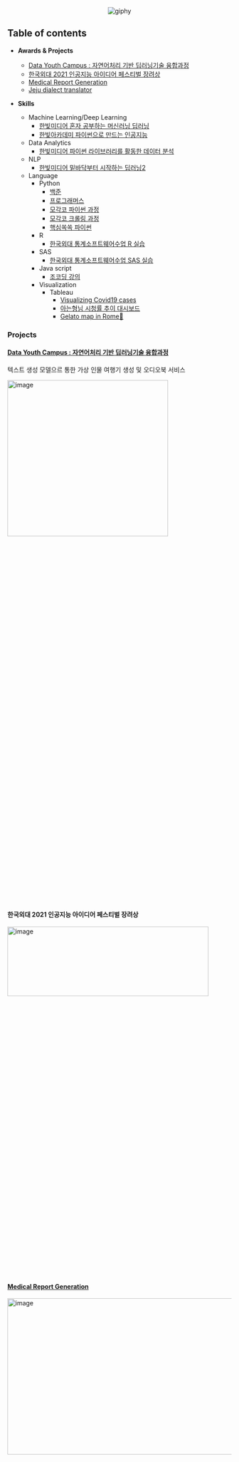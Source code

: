 <div align="center">

![giphy](https://user-images.githubusercontent.com/88447983/188561408-177a0f8f-9855-4bc4-bcb3-9587b7467ac1.gif)
</div>

## Table of contents
- **Awards & Projects**
  - [Data Youth Campus : 자연어처리 기반 딥러닝기술 융합과정](https://github.com/happyhillll/Data-Youth-Campus-)
  - [한국외대 2021 인공지능 아이디어 페스티벌 장려상](https://github.com/happyhillll/Data-Youth-Campus-)
  - [Medical Report Generation](https://github.com/happyhillll/Medical-Report-Generation)
  - [Jeju dialect translator](https://github.com/happyhillll/Jeju-dialect-translator)
 
- **Skills**
  - Machine Learning/Deep Learning
    - [한빛미디어 혼자 공부하는 머신러닝 딥러닝](https://github.com/happyhillll/Hongong-ml-dl)
    - [한빛아카데미 파이썬으로 만드는 인공지능](https://github.com/happyhillll/AI-with-python)
  -  Data Analytics
      - [한빛미디어 파이썬 라이브러리를 활동한 데이터 분석](https://github.com/happyhillll/Python-for-Data-Analysis)
  -  NLP
      - [한빛미디어 밑바닥부터 시작하는 딥러닝2](https://github.com/happyhillll/NLP-studies)
  -  Language
      - Python
           - [백준](https://github.com/happyhillll/baekjoon)
           - [프로그래머스](https://github.com/happyhillll/programmers_python)
           - [모각코 파이썬 과정](https://github.com/happyhillll/MOGAKKO_pythonbasic)
           - [모각코 크롤링 과정](https://github.com/happyhillll/MOGAKKO_crawling)
           - [핵심쏙쏙 파이썬](https://github.com/happyhillll/nuclearsoksok_python)
      - R
        -  [한국외대 통계소프트웨어수업 R 실습](https://github.com/happyhillll/R-studio)
      - SAS
          - [한국외대 통계소프트웨어수업 SAS 실습](https://github.com/happyhillll/SAS-ondemand) 
      - Java script
           - [조코딩 강의](https://github.com/happyhillll/FRONTEND/tree/main/Javascript)
      - Visualization
          - Tableau
            - [Visualizing Covid19 cases](https://public.tableau.com/app/profile/.67826953/viz/_16589704174170/sheet0)
            - [아는형님 시청률 추이 대시보드](https://public.tableau.com/app/profile/.67826953/viz/_16594472938490/1)
            - [Gelato map in Rome🍦](https://public.tableau.com/app/profile/.67826953/viz/30BestGelatoShopsinRome/finaldashboard)

### Projects
#### [Data Youth Campus : 자연어처리 기반 딥러닝기술 융합과정](https://github.com/happyhillll/Data-Youth-Campus-)
텍스트 생성 모델으르 통한 가상 인물 여행기 생성 및 오디오북 서비스

<img width="361" alt="image" src="https://user-images.githubusercontent.com/88447983/188566661-da6ca137-16f2-4eaf-a5ee-f7cf54dff8bb.png" width="30%" height="30%">

#### 한국외대 2021 인공지능 아이디어 페스티벌 장려상
<img width="452" alt="image" src="https://user-images.githubusercontent.com/88447983/188563956-26fac702-5297-4145-93c7-29fa37018e84.png" width="20%" height="20%">

#### [Medical Report Generation](https://github.com/happyhillll/Medical-Report-Generation)
<img width="1026" alt="image" src="https://user-images.githubusercontent.com/88447983/188569661-079a686e-8f81-4783-a217-c94654fb311e.png" width="30%" height="30%">
<img width="1028" alt="image" src="https://user-images.githubusercontent.com/88447983/188569706-932f207b-6046-4c99-a8f1-c2e50a161522.png" width="30%" height="30%">

#### [Jeju dialect translator](https://github.com/happyhillll/Jeju-dialect-translator)
<img width="1027" alt="image" src="https://user-images.githubusercontent.com/88447983/188569415-84f7bbb4-db55-4313-af7c-8d463c84d32c.png" width="30%" height="30%">
<img width="1029" alt="image" src="https://user-images.githubusercontent.com/88447983/188569784-01eefb8e-df00-4a51-8fbe-ff336ef136c8.png" width="30%" height="30%">

### Skills
#### Machine Learning/Deep Learning
- [한빛미디어 혼자 공부하는 머신러닝 딥러닝](https://github.com/happyhillll/Hongong-ml-dl)
- [한빛아카데미 파이썬으로 만드는 인공지능](https://github.com/happyhillll/AI-with-python)
#### Data Analytics
- [한빛미디어 파이썬 라이브러리를 활동한 데이터 분석](https://github.com/happyhillll/Python-for-Data-Analysis)
#### NLP
- [한빛미디어 밑바닥부터 시작하는 딥러닝2](https://github.com/happyhillll/NLP-studies)
#### Language
- Python
  - [백준](https://github.com/happyhillll/baekjoon)
  - [프로그래머스](https://github.com/happyhillll/programmers_python)
  - [모각코 파이썬 과정](https://github.com/happyhillll/MOGAKKO_pythonbasic)
  - [모각코 크롤링 과정](https://github.com/happyhillll/MOGAKKO_crawling)
  - [핵심쏙쏙 파이썬](https://github.com/happyhillll/nuclearsoksok_python)
 - R
    - [한국외대 통계소프트웨어수업 R 실습](https://github.com/happyhillll/R-studio)
 - SAS
    - [한국외대 통계소프트웨어수업 SAS 실습](https://github.com/happyhillll/SAS-ondemand) 
 - Java script
    - [조코딩 강의](https://github.com/happyhillll/FRONTEND/tree/main/Javascript)
#### Visualization
 - Tableau
    - [Visualizing Covid19 cases](https://public.tableau.com/app/profile/.67826953/viz/_16589704174170/sheet0)
    - [아는형님 시청률 추이 대시보드](https://public.tableau.com/app/profile/.67826953/viz/_16594472938490/1)
    - [Gelato map in Rome🍦](https://public.tableau.com/app/profile/.67826953/viz/30BestGelatoShopsinRome/finaldashboard)


![Anurag's GitHub stats](https://github-readme-stats.vercel.app/api?username=happyhillll&show_icons=true&theme=dracula)

![Hits](https://hits.seeyoufarm.com/api/count/incr/badge.svg?url=https%3A%2F%2Fgithub.com%2Fhappyhillll&count_bg=%23F7C5CC&title_bg=%23CC313D&icon=moo.svg&icon_color=%23F7C5CC&title=hits&edge_flat=false)


